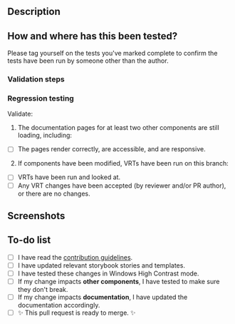<!--
  Note: Before sending a pull request, ensure there's an issue filed for the change to track the work.
   - Search for (issues)[https://github.com/adobe/spectrum-css/issues]
   - If there's no issue, please [file it](https://github.com/adobe/spectrum-css/issues/new/choose) and tag @pfulton or @castastrophe for feedback.
-->
## Description

<!-- Describe what you changed and link to relevant issue(s) (e.g., #000) -->

## How and where has this been tested?

Please tag yourself on the tests you've marked complete to confirm the tests have been run by someone other than the author.

### Validation steps
<!--
  Include steps for the PR reviewer that explain how they should test your PR. Example test outline:
  1. Open the [storybook](url) for the button component:
    - [ ] Hover over the button and validate the new hover background color is applied
    - [x] Click the button and validate the new active background color is applied [@castastrophe]
-->

### Regression testing

Validate:

1. The documentation pages for at least two other components are still loading, including:

- [ ] The pages render correctly, are accessible, and are responsive.

2. If components have been modified, VRTs have been run on this branch:

- [ ] VRTs have been run and looked at.
- [ ] Any VRT changes have been accepted (by reviewer and/or PR author), or there are no changes.

## Screenshots

<!-- If applicable, add screenshots to show what you changed -->

## To-do list

<!-- Put an "x" to indicate you've done each of the following. Add/remove additional tasks, as needed. -->

- [ ] I have read the [contribution guidelines](/.github/CONTRIBUTING.md).
- [ ] I have updated relevant storybook stories and templates.
- [ ] I have tested these changes in Windows High Contrast mode.
- [ ] If my change impacts **other components**, I have tested to make sure they don't break.
- [ ] If my change impacts **documentation**, I have updated the documentation accordingly.
- [ ] ✨ This pull request is ready to merge. ✨
